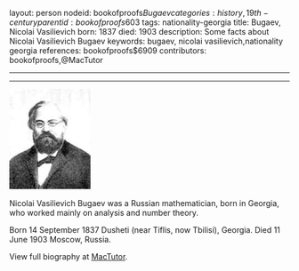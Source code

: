 layout: person
nodeid: bookofproofs$Bugaev
categories: history,19th-century
parentid: bookofproofs$603
tags: nationality-georgia
title: Bugaev, Nicolai Vasilievich
born: 1837
died: 1903
description: Some facts about Nicolai Vasilievich Bugaev
keywords: bugaev, nicolai vasilievich,nationality georgia
references: bookofproofs$6909
contributors: bookofproofs,@MacTutor

---


---

![Bugaev.jpg](https://github.com/bookofproofs/bookofproofs.github.io/blob/main/_sources/_assets/images/portraits/Bugaev.jpg?raw=true)

Nicolai Vasilievich Bugaev was a Russian mathematician, born in Georgia, who worked mainly on analysis and number theory.

Born 14 September 1837 Dusheti (near Tiflis, now Tbilisi), Georgia. Died 11 June 1903 Moscow, Russia.


View full biography at [MacTutor](https://mathshistory.st-andrews.ac.uk/Biographies/Bugaev/).